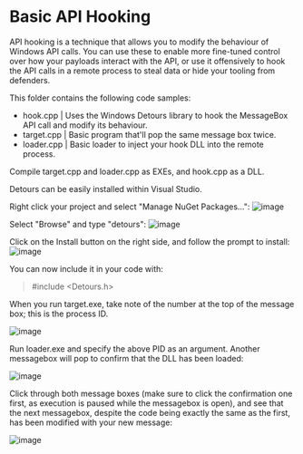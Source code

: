 # Basic API Hooking

API hooking is a technique that allows you to modify the behaviour of Windows API calls. You can use these to enable more fine-tuned control over how your payloads interact with the API, or use it offensively to hook the API calls in a remote process to steal data or hide your tooling from defenders.

This folder contains the following code samples:
- hook.cpp | Uses the Windows Detours library to hook the MessageBox API call and modify its behaviour.
- target.cpp | Basic program that'll pop the same message box twice. 
- loader.cpp | Basic loader to inject your hook DLL into the remote process.

Compile target.cpp and loader.cpp as EXEs, and hook.cpp as a DLL. 

Detours can be easily installed within Visual Studio.

Right click your project and select "Manage NuGet Packages...":
![image](https://user-images.githubusercontent.com/25803146/197367420-6a380000-b45f-414a-8b96-2801031a0d38.png)

Select "Browse" and type "detours":
![image](https://user-images.githubusercontent.com/25803146/197367424-c5b373a5-20db-4ab0-8f67-9dc2878453f2.png)

Click on the Install button on the right side, and follow the prompt to install:
![image](https://user-images.githubusercontent.com/25803146/197367458-b85949c8-8b1b-47a2-9425-1cf34acb67a5.png)

You can now include it in your code with:
> #include <Detours.h>

When you run target.exe, take note of the number at the top of the message box; this is the process ID.

![image](https://user-images.githubusercontent.com/25803146/197367534-14d78a0e-13bc-4d63-8f56-261406a6e324.png)

Run loader.exe and specify the above PID as an argument. Another messagebox will pop to confirm that the DLL has been loaded:

![image](https://user-images.githubusercontent.com/25803146/197367563-c40dd7c5-65b8-4d0a-9c72-303fbaa5da19.png)

Click through both message boxes (make sure to click the confirmation one first, as execution is paused while the messagebox is open), and see that the next messagebox, despite the code being exactly the same as the first, has been modified with your new message:

![image](https://user-images.githubusercontent.com/25803146/197367609-08b126f1-3461-41a7-889f-42fd7a5753ad.png)
